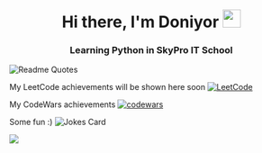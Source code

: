 <h1 align="center">Hi there, I'm Doniyor 
<img src="https://github.com/blackcater/blackcater/raw/main/images/Hi.gif" height="32"/></h1>
<h3 align="center">Learning Python in SkyPro IT School</h3>

![Readme Quotes](https://quotes-github-readme.vercel.app/api?type=horizontal&theme=dark)

My LeetCode achievements will be shown here soon
[![LeetCode](https://leetcode-stats-six.vercel.app/api?username=DoniyoRich=dark)](https://github.com/DoniyoRich/leetcode-stats)

My CodeWars achievements
[![codewars](https://www.codewars.com/users/DoniyoRich/badges/small)](https://www.codewars.com/users/DoniyoRich) 



Some fun :)
![Jokes Card](https://readme-jokes.vercel.app/api)


![](https://komarev.com/ghpvc/?username=DoniyoRich)
<!--
**DoniyoRich/DoniyoRich** is a ✨ _special_ ✨ repository because its `README.md` (this file) appears on your GitHub profile.

Here are some ideas to get you started:

- 🔭 I’m currently working on ...
- 🌱 I’m currently learning ...
- 👯 I’m looking to collaborate on ...
- 🤔 I’m looking for help with ...
- 💬 Ask me about ...
- 📫 How to reach me: ...
- 😄 Pronouns: ...
- ⚡ Fun fact: ...
-->
